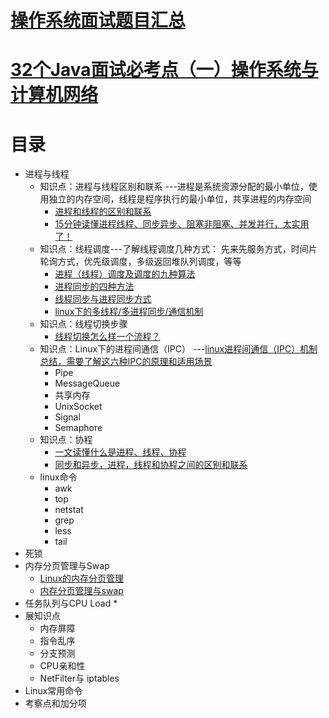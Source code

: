 
# [操作系统面试题目汇总](https://jiangren.work/2020/02/16/%E6%93%8D%E4%BD%9C%E7%B3%BB%E7%BB%9F%E9%9D%A2%E8%AF%95%E9%A2%98%E7%9B%AE%E6%B1%87%E6%80%BB/)
# [32个Java面试必考点（一）操作系统与计算机网络](https://blog.csdn.net/qq_41790113/article/details/109788295)

# 目录
* 进程与线程
  * 知识点：进程与线程区别和联系 ---进程是系统资源分配的最小单位，使用独立的内存空间，线程是程序执行的最小单位，共享进程的内存空间
    * [进程和线程的区别和联系](https://developer.aliyun.com/article/441467) 
    * [15分钟读懂进程线程、同步异步、阻塞非阻塞、并发并行，太实用了！](https://cloud.tencent.com/developer/article/1592939)
  * 知识点：线程调度---了解线程调度几种方式： 先来先服务方式，时间片轮询方式，优先级调度，多级返回堆队列调度，等等
    * [进程（线程）调度及调度的九种算法](https://blog.csdn.net/m0_58353740/article/details/124048687) 
    * [进程同步的四种方法](https://blog.csdn.net/wuhuagu_wuhuaguo/article/details/78591330)
    * [线程同步与进程同步方式](https://www.acwing.com/blog/content/7275/)
    * [linux下的多线程/多进程同步/通信机制](https://blog.csdn.net/KingCat666/article/details/75269593)
  * 知识点：线程切换步骤
    * [线程切换怎么样一个流程？](https://blog.csdn.net/u013256816/article/details/118533351#:~:text=%E7%BA%BF%E7%A8%8B%E5%88%87%E6%8D%A2%E7%9A%84%E6%B5%81%E7%A8%8B%EF%BC%9A%201,%E7%9A%84%E8%B0%83%E5%BA%A6%E9%80%89%E6%8B%A9%EF%BC%81%20...) 
  * 知识点：Linux下的进程间通信（IPC） ---[linux进程间通信（IPC）机制总结，需要了解这六种IPC的原理和适用场景](https://bbs.huaweicloud.com/blogs/197127#:~:text=%E5%9D%9A%E5%9B%BA%E7%9A%84%E6%A1%86%E6%9E%B6%E3%80%82-,%E5%9C%A8linux%E4%B8%8B%E7%9A%84%E5%A4%9A%E4%B8%AA%E8%BF%9B%E7%A8%8B%E9%97%B4%E7%9A%84%E9%80%9A%E4%BF%A1,%E5%A5%97%E6%8E%A5%E5%AD%97%E7%AD%89%E7%AD%89%E3%80%82)
    * Pipe
    * MessageQueue
    * 共享内存
    * UnixSocket
    * Signal
    * Semaphore 
  * 知识点：协程 
    * [一文读懂什么是进程、线程、协程](https://www.cnblogs.com/Survivalist/p/11527949.html) 
    * [同步和异步，进程，线程和协程之间的区别和联系](https://blog.csdn.net/DD18203614685/article/details/93226319)
  * linux命令
    * awk
    * top
    * netstat
    * grep
    * less
    * tail 
* 死锁
* 内存分页管理与Swap
  * [Linux的内存分页管理](https://www.cnblogs.com/vamei/p/9329278.html) 
  * [内存分页管理与swap](https://www.cnblogs.com/cac2020/p/11778635.html)
* 任务队列与CPU Load
  *  
* 展知识点
  * 内存屏障
  * 指令乱序
  * 分支预测
  * CPU亲和性
  * NetFilter与 iptables
* Linux常用命令  
* 考察点和加分项

